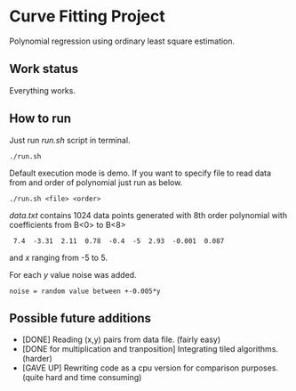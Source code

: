# Curve Fitting Project
Polynomial regression using ordinary least square estimation.

## Work status
Everything works.

## How to run
Just run *run.sh* script in terminal. 
```
./run.sh
```
Default execution mode is demo. If you want to specify file to read data from and order of polynomial just run as below.
```
./run.sh <file> <order>
```
*data.txt* contains 1024 data points generated with 8th order polynomial with coefficients from B<0> to B<8> 
```
 7.4  -3.31  2.11  0.78  -0.4  -5  2.93  -0.001  0.087
```
and *x* ranging from -5 to 5.

For each *y* value noise was added.
```
noise = random value between +-0.005*y
```

## Possible future additions
* [DONE] Reading (x,y) pairs from data file. (fairly easy)
* [DONE for multiplication and tranposition] Integrating tiled algorithms. (harder)
* [GAVE UP] Rewriting code as a cpu version for comparison purposes. (quite hard and time consuming)
